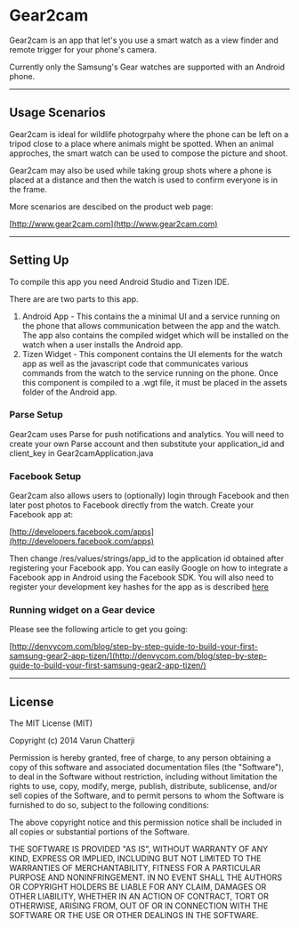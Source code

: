 Gear2cam
========
Gear2cam is an app that let's you use a smart watch as a view finder and remote trigger for your phone's camera.

Currently only the Samsung's Gear watches are supported with an Android phone.

-------------
Usage Scenarios
---------------

Gear2cam is ideal for wildlife photogrpahy where the phone can be left on a tripod close to a place where animals might be spotted. When an animal approches, the smart watch can be used to compose the picture and shoot.

Gear2cam may also be used while taking group shots where a phone is placed at a distance and then the watch is used to confirm everyone is in the frame.

More scenarios are descibed on the product web page:

[http://www.gear2cam.com](http://www.gear2cam.com)

-------------
Setting Up
----------

To compile this app you need Android Studio and Tizen IDE.

There are are two parts to this app.

1. Android App - This contains the a minimal UI and a service running on the phone that allows communication between the app and the watch. The app also contains the compiled widget which will be installed on the watch when a user installs the Android app.
2. Tizen Widget - This component contains the UI elements for the watch app as well as the javascript code that communicates various commands from the watch to the service running on the phone. Once this component is compiled to a .wgt file, it must be placed in the assets folder of the Android app.


### Parse Setup
Gear2cam uses Parse for push notifications and analytics. You will need to create your own Parse account and then substitute your application_id and client_key in Gear2camApplication.java

### Facebook Setup
Gear2cam also allows users to (optionally) login through Facebook and then later post photos to Facebook directly from the watch. Create your Facebook app at:

[http://developers.facebook.com/apps](http://developers.facebook.com/apps)

Then change /res/values/strings/app_id to the application id obtained after registering your Facebook app. You can easily Google on how to integrate a Facebook app in Android using the Facebook SDK. You will also need to register your development key hashes for the app as is described [here](https://developers.facebook.com/docs/android/getting-started)

### Running widget on a Gear device
Please see the following article to get you going:

[http://denvycom.com/blog/step-by-step-guide-to-build-your-first-samsung-gear2-app-tizen/](http://denvycom.com/blog/step-by-step-guide-to-build-your-first-samsung-gear2-app-tizen/)

-----------

License
--------
The MIT License (MIT)

Copyright (c) 2014 Varun Chatterji

Permission is hereby granted, free of charge, to any person obtaining a copy
of this software and associated documentation files (the "Software"), to deal
in the Software without restriction, including without limitation the rights
to use, copy, modify, merge, publish, distribute, sublicense, and/or sell
copies of the Software, and to permit persons to whom the Software is
furnished to do so, subject to the following conditions:

The above copyright notice and this permission notice shall be included in
all copies or substantial portions of the Software.

THE SOFTWARE IS PROVIDED "AS IS", WITHOUT WARRANTY OF ANY KIND, EXPRESS OR
IMPLIED, INCLUDING BUT NOT LIMITED TO THE WARRANTIES OF MERCHANTABILITY,
FITNESS FOR A PARTICULAR PURPOSE AND NONINFRINGEMENT. IN NO EVENT SHALL THE
AUTHORS OR COPYRIGHT HOLDERS BE LIABLE FOR ANY CLAIM, DAMAGES OR OTHER
LIABILITY, WHETHER IN AN ACTION OF CONTRACT, TORT OR OTHERWISE, ARISING FROM,
OUT OF OR IN CONNECTION WITH THE SOFTWARE OR THE USE OR OTHER DEALINGS IN
THE SOFTWARE.